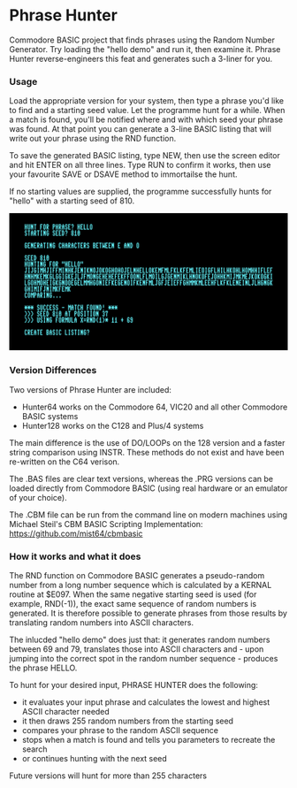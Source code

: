 # Phrase Hunter
Commodore BASIC project that finds phrases using the Random Number Generator.
Try loading the "hello demo" and run it, then examine it.
Phrase Hunter reverse-engineers this feat and generates such a 3-liner for you.

### Usage
Load the appropriate version for your system, then type a phrase you'd like to find and a starting seed value.
Let the programme hunt for a while. When a match is found, you'll be notified where and with which seed your phrase was found.
At that point you can generate a 3-line BASIC listing that will write out your phrase using the RND function.

To save the generated BASIC listing, type NEW, then use the screen editor and hit ENTER on all three lines.
Type RUN to confirm it works, then use your favourite SAVE or DSAVE method to immortailse the hunt.

If no starting values are supplied, the programme successfully hunts for "hello" with a starting seed of 810.

<img src="images/screenshot.png">

### Version Differences
Two versions of Phrase Hunter are included:
- Hunter64 works on the Commodore 64, VIC20 and all other Commodore BASIC systems
- Hunter128 works on the C128 and Plus/4 systems

The main difference is the use of DO/LOOPs on the 128 version and a faster string comparison using INSTR. 
These methods do not exist and have been re-written on the C64 verison.

The .BAS files are clear text versions, whereas the .PRG versions can be loaded directly from Commodore BASIC 
(using real hardware or an emulator of your choice).

The .CBM file can be run from the command line on modern machines using Michael Steil's CBM BASIC Scripting Implementation:
https://github.com/mist64/cbmbasic


### How it works and what it does
The RND function on Commodore BASIC generates a pseudo-random number from a long number sequence which is calculated by a KERNAL routine 
at $E097. When the same negative starting seed is used (for example, RND(-1)), the exact same sequence of random numbers is generated. 
It is therefore possible to generate phrases from those results by translating random numbers into ASCII characters.

The inlucded "hello demo" does just that: it generates random numbers between 69 and 79, translates those into ASCII characters and - 
upon jumping into the correct spot in the random number sequence - produces the phrase HELLO.

To hunt for your desired input, PHRASE HUNTER does the following:
- it evaluates your input phrase and calculates the lowest and highest ASCII character needed
- it then draws 255 random numbers from the starting seed
- compares your phrase to the random ASCII sequence
- stops when a match is found and tells you parameters to recreate the search
- or continues hunting with the next seed

Future versions will hunt for more than 255 characters
